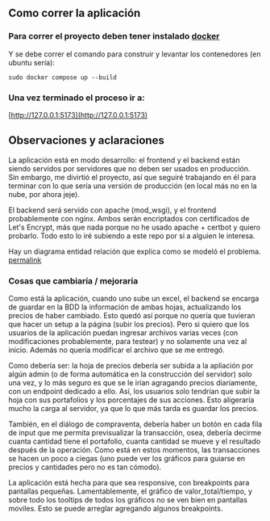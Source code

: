 ## Como correr la aplicación
### Para correr el proyecto deben tener instalado [docker](https://docs.docker.com/engine/)
Y se debe correr el comando para construir y levantar los contenedores (en ubuntu sería):

`sudo docker compose up --build`

### Una vez terminado el proceso ir a:
[http://127.0.0.1:5173](http://127.0.0.1:5173)

## Observaciones y aclaraciones
La aplicación está en modo desarrollo: el frontend y el backend están siendo servidos por servidores que no deben ser usados en producción. Sin embargo, me divirtió el proyecto, así que seguiré trabajando en él para terminar con lo que sería una versión de producción (en local más no en la nube, por ahora jeje).

El backend será servido con apache (mod_wsgi), y el frontend probablemente con nginx. Ambos serán encriptados con certificados de Let's Encrypt, más que nada porque no he usado apache + certbot y quiero probarlo. Todo esto lo iré subiendo a este repo por si a alguien le interesa.

Hay un diagrama entidad relación que explica como se modeló el problema. [permalink](https://github.com/lonxo21/django-activity/blob/1d2e96630e6f9ad07c07866cf495a791a01b92fa/DiagramaER.png)

### Cosas que cambiaría / mejoraría
Como está la aplicación, cuando uno sube un excel, el backend se encarga de guardar en la BDD la información de ambas hojas, actualizando los precios de haber cambiado. Esto quedó así porque no quería que tuvieran que hacer un setup a la página (subir los precios). Pero si quiero que los usuarios de la aplicación puedan ingresar archivos varias veces (con modificaciones probablemente, para testear) y no solamente una vez al inicio. Además no quería modificar el archivo que se me entregó.

Como debería ser: la hoja de precios debería ser subida a la apliación por algún admin (o de forma automática en la construcción del servidor) solo una vez, y lo más seguro es que se le irían agragando precios diariamente, con un endpoint dedicado a ello.
Así, los usuarios solo tendrían que subir la hoja con sus portafolios y los porcentajes de sus acciones. Esto aligeraría mucho la carga al servidor, ya que lo que más tarda es guardar los precios.

También, en el diálogo de compraventa, debería haber un botón en cada fila de input que me permita previsualizar la transacción, osea, debería decirme cuanta cantidad tiene el portafolio, cuanta cantidad se mueve y el resultado después de la operación. Como está en estos momentos, las transacciones se hacen un poco a ciegas (uno puede ver los gráficos para guiarse en precios y cantidades pero no es tan cómodo).

La aplicación está hecha para que sea responsive, con breakpoints para pantallas pequeñas. Lamentablemente, el gráfico de valor_total/tiempo, y sobre todo los tooltips de todos los gráficos no se ven bien en pantallas moviles. Esto se puede arreglar agregando algunos breakpoints.